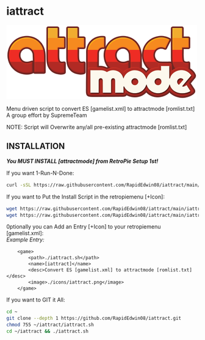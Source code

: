 # iattract
![iattract.png](https://raw.githubusercontent.com/RapidEdwin08/iattract/main/iattract.png )

Menu driven script to convert ES [gamelist.xml] to attractmode [romlist.txt]  
A group effort by SupremeTeam  

NOTE: Script will Overwrite any/all pre-existing attractmode [romlist.txt]  

## INSTALLATION  
***You MUST INSTALL [attractmode] from RetroPie Setup 1st!***  

If you want 1-Run-N-Done:
```bash
curl -sSL https://raw.githubusercontent.com/RapidEdwin08/iattract/main/iattract.sh  | bash  
```

If you want to Put the Install Script in the retropiemenu [+Icon]:  
```bash
wget https://raw.githubusercontent.com/RapidEdwin08/iattract/main/iattract.sh -P ~/RetroPie/retropiemenu
wget https://raw.githubusercontent.com/RapidEdwin08/iattract/main/iattract.png -P ~/RetroPie/retropiemenu/icons

```

0ptionally you can Add an Entry [+Icon] to your retropiemenu [gamelist.xml]:  
*Example Entry:*  
```
	<game>
		<path>./iattract.sh</path>
		<name>[iattract]</name>
		<desc>Convert ES [gamelist.xml] to attractmode [romlist.txt]</desc>
		<image>./icons/iattract.png</image>
	</game>
```

If you want to GIT it All:  
```bash
cd ~
git clone --depth 1 https://github.com/RapidEdwin08/iattract.git
chmod 755 ~/iattract/iattract.sh
cd ~/iattract && ./iattract.sh

```
